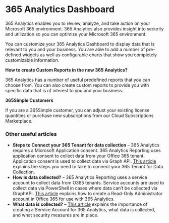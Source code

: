 # 365 Analytics Dashboard

365 Analytics enables you to review, analyze, and take action on your Microsoft 365 environment. 365 Analytics also provides insight into security and utilization so you can optimize your Microsoft 365 environment.

You can customize your 365 Analytics Dashboard to display data that is relevant to you and your business. You are able to add a number of pre-defined widgets as well as configurable charts that show you completely customizable information.

**How to create Custom Reports in the new 365 Analytics?**

365 Analytics has a number of useful predefined reports that you can choose from. You can also create custom reports to provide you with specific data that is of interest to you and your business.

**365Simple Customers**

If you are a 365Simple customer, you can adjust your existing license quantities or purchase new subscriptions from our Cloud Subscriptions Marketplace.&#x20;

### Other useful articles <a href="#other-useful-articles" id="other-useful-articles"></a>

* **Steps to Connect your 365 Tenant for data collection** – 365 Analytics requires a Microsoft Application consent. 365 Analytics Reporting uses application consent to collect data from your Office 365 tenant. Application consent is used to collect data via Graph API. [This article ](../../../help-and-support/frequently-asked-questions/how-to-connect-your-365-tenant-for-data-collection.md)explains the steps you need to take to connect your 365 Tenant for Data Collection.
* **How is data collected?** – 365 Analytics Reporting uses a service account to collect data from O365 tenants. Service accounts are used to collect data via PowerShell in cases where data can’t be collected via GraphAPI. [This article](../../../help-and-support/frequently-asked-questions/how-to-create-service-accounts-for-365-analytics-reporting.md) explains how to create a Read-Only Administrator account in Office 365 for use with 365 Analytics.
* **What data is collected?** – [This article](../../../help-and-support/frequently-asked-questions/what-data-do-you-collect-for-365-analytics.md) explains the importance of creating a Service Account for 365 Analytics, what data is collected, and what security measures are in place.

